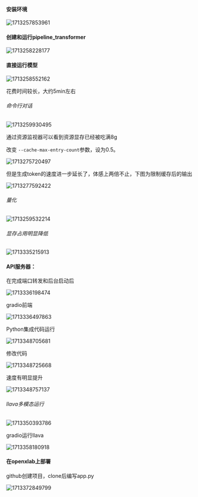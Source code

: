 #### 安装环境

![1713257853961](image/HW5/1713257853961.png)

#### 创建和运行pipeline_transformer

![1713258228177](image/HW5/1713258228177.png)

#### 直接运行模型

![1713258552162](image/HW5/1713258552162.png)

花费时间较长，大约5min左右

###### 命令行对话

![1713259930495](image/HW5/1713259930495.png)

通过资源监视器可以看到资源显存已经被吃满8g

改变 `--cache-max-entry-count`参数，设为0.5。

![1713275720497](image/HW5/1713275720497.png)

但是生成token的速度进一步延长了，体感上两倍不止，下图为限制缓存后的输出

![1713277592422](image/HW5/1713277592422.png)

###### 量化

![1713259532214](image/HW5/1713259532214.png)

###### 显存占用明显降低

![1713335215913](image/HW5/1713335215913.png)

#### API服务器：

在完成端口转发和后台启动后

![1713336198474](image/HW5/1713336198474.png)

gradio前端

![1713336497863](image/HW5/1713336497863.png)

Python集成代码运行

![1713348705681](image/HW5/1713348705681.png)

修改代码

![1713348725668](image/HW5/1713348725668.png)

速度有明显提升

![1713348757137](image/HW5/1713348757137.png)

###### llava多模态运行

![1713350393786](image/HW5/1713350393786.png)

gradio运行llava

![1713358180918](image/HW5/1713358180918.png)


#### 在openxlab上部署

github创建项目，clone后编写app.py

![1713372849799](image/HW5/1713372849799.png)
